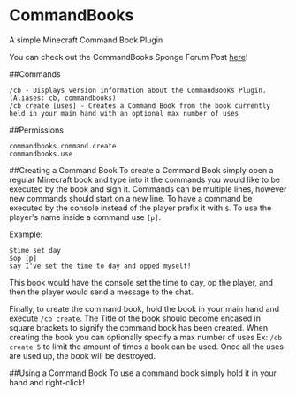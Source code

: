 # CommandBooks
A simple Minecraft Command Book Plugin

You can check out the CommandBooks Sponge Forum Post [here](https://forums.spongepowered.org/t/commandbooks-like-signs-try-books/16165 "CommandBooks Sponge Forum Post")!

##Commands

    /cb - Displays version information about the CommandBooks Plugin. (Aliases: cb, commandbooks)
    /cb create [uses] - Creates a Command Book from the book currently held in your main hand with an optional max number of uses


##Permissions
```
commandbooks.command.create
commandbooks.use
```

##Creating a Command Book
To create a Command Book simply open a regular Minecraft book and type into it the commands you would like to be executed by the book and sign it.
Commands can be multiple lines, however new commands should start on a new line.
To have a command be executed by the console instead of the player prefix it with `$`.
To use the player's name inside a command use `[p]`.

Example:

    $time set day
    $op [p]
    say I've set the time to day and opped myself!

This book would have the console set the time to day, op the player, and then the player would send a message to the chat.

Finally, to create the command book, hold the book in your main hand and execute `/cb create`.
The Title of the book should become encased in square brackets to signify the command book has been created.
When creating the book you can optionally specify a max number of uses Ex: `/cb create 5` to limit the amount of times a book can be used.
Once all the uses are used up, the book will be destroyed.

##Using a Command Book
To use a command book simply hold it in your hand and right-click!
